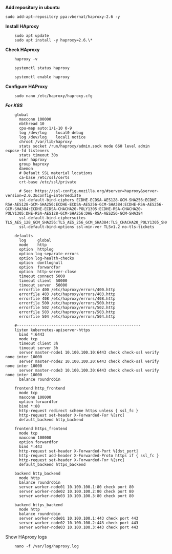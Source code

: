 **Add repository in ubuntu**

    sudo add-apt-repository ppa:vbernat/haproxy-2.6 -y

**Install HAproxy**

        sudo apt update
        sudo apt install -y haproxy=2.6.\*

**Check HAproxy**

        haproxy -v

        systemctl status haproxy

        systemctl enable haproxy

**Configure HAProxy**

        sudo nano /etc/haproxy/haproxy.cfg


_**For K8S**_

        global
          maxconn 100000
          nbthread 10
          cpu-map auto:1/1-10 0-9
          log /dev/log    local0 debug
          log /dev/log    local1 notice
          chroot /var/lib/haproxy
          stats socket /run/haproxy/admin.sock mode 660 level admin expose-fd listeners
          stats timeout 30s
          user haproxy
          group haproxy
          daemon
          # Default SSL material locations
          ca-base /etc/ssl/certs
          crt-base /etc/ssl/private
        
          # See: https://ssl-config.mozilla.org/#server=haproxy&server-version=2.0.3&config=intermediate
          ssl-default-bind-ciphers ECDHE-ECDSA-AES128-GCM-SHA256:ECDHE-RSA-AES128-GCM-SHA256:ECDHE-ECDSA-AES256-GCM-SHA384:ECDHE-RSA-AES256-GCM-SHA384:ECDHE-ECDSA-CHACHA20-POLY1305:ECDHE-RSA-CHACHA20-POLY1305:DHE-RSA-AES128-GCM-SHA256:DHE-RSA-AES256-GCM-SHA384
          ssl-default-bind-ciphersuites TLS_AES_128_GCM_SHA256:TLS_AES_256_GCM_SHA384:TLS_CHACHA20_POLY1305_SHA256
          ssl-default-bind-options ssl-min-ver TLSv1.2 no-tls-tickets
        
        defaults
          log     global
          mode    http
          option  httplog
          option log-separate-errors
          option log-health-checks
          option  dontlognull 
          option  forwardfor
          option  http-server-close
          timeout connect 5000
          timeout client  50000
          timeout server  50000
          errorfile 400 /etc/haproxy/errors/400.http
          errorfile 403 /etc/haproxy/errors/403.http
          errorfile 408 /etc/haproxy/errors/408.http
          errorfile 500 /etc/haproxy/errors/500.http
          errorfile 502 /etc/haproxy/errors/502.http
          errorfile 503 /etc/haproxy/errors/503.http
          errorfile 504 /etc/haproxy/errors/504.http
        
        #------------------------------------------------------
        listen kubernetes-apiserver-https
          bind *:6443
          mode tcp
          timeout client 3h
          timeout server 3h
          server master-node1 10.100.100.10:6443 check check-ssl verify none inter 10000
          server master-node2 10.100.100.20:6443 check check-ssl verify none inter 10000
          server master-node3 10.100.100.30:6443 check check-ssl verify none inter 10000
          balance roundrobin
        
        frontend http_frontend
          mode tcp
          maxconn 100000
          option forwardfor
          bind *:80
          http-request redirect scheme https unless { ssl_fc }
          http-request set-header X-Forwarded-For %[src]
          default_backend http_backend
        
        frontend https_frontend
          mode tcp
          maxconn 100000
          option forwardfor
          bind *:443
          http-request set-header X-Forwarded-Port %[dst_port]
          http-request add-header X-Forwarded-Proto https if { ssl_fc }  
          http-request set-header X-Forwarded-For %[src]
          default_backend https_backend
        
        backend http_backend
          mode http
          balance roundrobin
          server worker-node01 10.100.100.1:80 check port 80
          server worker-node02 10.100.100.2:80 check port 80
          server worker-node03 10.100.100.3:80 check port 80
        
        backend https_backend
          mode http
          balance roundrobin
          server worker-node01 10.100.100.1:443 check port 443
          server worker-node02 10.100.100.2:443 check port 443
          server worker-node03 10.100.100.3:443 check port 443
  
Show HAproxy logs

        nano -f /var/log/haproxy.log
